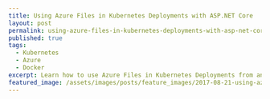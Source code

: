 ```yaml
---
title: Using Azure Files in Kubernetes Deployments with ASP.NET Core
layout: post
permalink: using-azure-files-in-kubernetes-deployments-with-asp-net-core
published: true
tags:
  - Kubernetes
  - Azure
  - Docker
excerpt: Learn how to use Azure Files in Kubernetes Deployments from an ASP.NET Core Application
featured_image: /assets/images/posts/feature_images/2017-08-21-using-azure-files-in-kubernetes-deployments-with-asp-net-core.jpg
---
```


